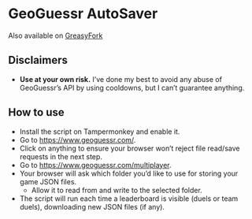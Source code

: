 # GeoGuessr AutoSaver
Also available on [GreasyFork](https://greasyfork.org/en/scripts/545737-geoguessr-autosaver)

## Disclaimers
- **Use at your own risk.** I’ve done my best to avoid any abuse of GeoGuessr’s API by using cooldowns, but I can’t guarantee anything.

## How to use
- Install the script on Tampermonkey and enable it.
- Go to <https://www.geoguessr.com/>.
- Click on anything to ensure your browser won’t reject file read/save requests in the next step.
- Go to <https://www.geoguessr.com/multiplayer>.
- Your browser will ask which folder you’d like to use for storing your game JSON files.
  - Allow it to read from and write to the selected folder.
- The script will run each time a leaderboard is visible (duels or team duels), downloading new JSON files (if any).

